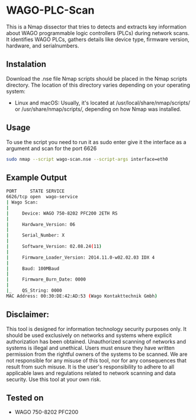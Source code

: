 # WAGO-PLC-Scan
This is a Nmap dissector that tries to detects and extracts key information about WAGO programmable logic controllers (PLCs) during network scans. It identifies WAGO PLCs, gathers details like device type, firmware version, hardware, and serialnumbers.
## Instalation
Download the .nse file
Nmap scripts should be placed in the Nmap scripts directory. The location of this directory varies depending on your operating system:
- Linux and macOS: Usually, it's located at /usr/local/share/nmap/scripts/ or /usr/share/nmap/scripts/, depending on how Nmap was installed.
## Usage
To use the script you need to run it as sudo enter give it the interface as a argument and scan for the port 6626
```bash
sudo nmap --script wago-scan.nse --script-args interface=eth0
```
## Example Output
```bash
PORT     STATE SERVICE
6626/tcp open  wago-service
| Wago Scan: 
|   
|     Device: WAGO 750-8202 PFC200 2ETH RS
|   
|     Hardware_Version: 06
|   
|     Serial_Number: X
|   
|     Software_Version: 02.08.24(11)
|   
|     Firmware_Loader_Version: 2014.11.0-w02.02.03 IDX 4
|   
|     Baud: 100MBaud
|   
|     Firmware_Burn_Date: 0000
|   
|_    QS_String: 0000
MAC Address: 00:30:DE:42:AD:53 (Wago Kontakttechnik Gmbh)
```

## Disclaimer:

This tool is designed for information technology security purposes only. It should be used exclusively on networks and systems where explicit authorization has been obtained. Unauthorized scanning of networks and systems is illegal and unethical. Users must ensure they have written permission from the rightful owners of the systems to be scanned. We are not responsible for any misuse of this tool, nor for any consequences that result from such misuse. It is the user's responsibility to adhere to all applicable laws and regulations related to network scanning and data security. Use this tool at your own risk.

## Tested on
- WAGO 750-8202 PFC200
